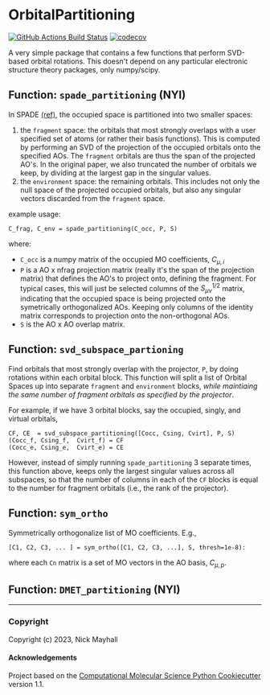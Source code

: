 OrbitalPartitioning
==============================
[//]: # (Badges)
[![GitHub Actions Build Status](https://github.com/nmayhall-vt/orbitalpartitioning/workflows/CI/badge.svg)](https://github.com/nmayhall-vt/orbitalpartitioning/actions?query=workflow%3ACI)
[![codecov](https://codecov.io/gh/nmayhall-vt/OrbitalPartitioning/branch/main/graph/badge.svg)](https://codecov.io/gh/nmayhall-vt/OrbitalPartitioning/branch/main)



A very simple package that contains a few functions that perform SVD-based orbital rotations. This doesn't depend on any particular electronic structure theory packages, only numpy/scipy. 

## Function: `spade_partitioning` (NYI)
In SPADE [(ref)](https://pubs.acs.org/doi/10.1021/acs.jctc.8b01112), the occupied space is partitioned into two smaller spaces:
1. the `fragment` space: 
the orbitals that most strongly overlaps with a user specified set of atoms (or rather their basis functions). This is computed by performing an SVD of the projection of the occupied orbitals onto the specified AOs. The `fragment` orbitals are thus the span of the projected AO's. In the original paper, we also truncated the number of orbitals we keep, by dividing at the largest gap in the singular values. 
2. the `environment` space: 
the remaining orbitals. This includes not only the null space of the projected occupied orbitals, but also any singular vectors discarded from the `fragment` space. 

example usage:

    C_frag, C_env = spade_partitioning(C_occ, P, S)

where:
- `C_occ` is a numpy matrix of the occupied MO coefficients, $C_{\mu,i}$
- `P` is a AO x nfrag projection matrix (really it's the span of the projection matrix) that defines the AO's to project onto, defining the fragment. For typical cases, this will just be selected columns of the $S^{1/2}_{\mu\nu}$ matrix, indicating that the occupied space is being projected onto the symetrically orthogonalized AOs. Keeping only columns of the identity matrix corresponds to projection onto the non-orthogonal AOs. 
- `S` is the AO x AO overlap matrix. 

## Function: `svd_subspace_partioning`
Find orbitals that most strongly overlap with the projector, `P`,  by doing rotations within each orbital block. This function will split a list of Orbital Spaces up into separate `fragment` and `environment` blocks, _while maintiaing the same number of fragment orbitals as specified by the projector_. 

For example, if we have 3 orbital blocks, say the occupied, singly, and virtual orbitals, 

    CF, CE  = svd_subspace_partitioning([Cocc, Csing, Cvirt], P, S)
    (Cocc_f, Csing_f,  Cvirt_f) = CF
    (Cocc_e, Csing_e,  Cvirt_e) = CE

However, instead of simply running `spade_partitioning` 3 separate times, this function above, keeps only the largest singular values across all subspaces, so that the number of columns in each of the `CF` blocks is equal to the number for fragment orbitals (i.e., the rank of the projector).

## Function: `sym_ortho`

Symmetrically orthogonalize list of MO coefficients. E.g., 


    [C1, C2, C3, ... ] = sym_ortho([C1, C2, C3, ...], S, thresh=1e-8):
    
where each `Cn` matrix is a set of MO vectors in the AO basis, $C_{\mu,p}$. 


## Function: `DMET_partitioning` (NYI)

---
### Copyright

Copyright (c) 2023, Nick Mayhall


#### Acknowledgements
 
Project based on the 
[Computational Molecular Science Python Cookiecutter](https://github.com/molssi/cookiecutter-cms) version 1.1.
